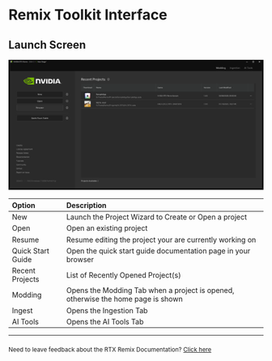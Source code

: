 # Remix Toolkit Interface

## Launch Screen

![Launch Screen](../data/images/remix-launcher-001.png)

| Option	            | Description                                                                      |
|:-------------------|:---------------------------------------------------------------------------------|
| New	               | Launch the Project Wizard to Create or Open a project                            |
| Open	              | Open an existing project                                                         |
| Resume	            | Resume editing the project your are currently working on                         |
| Quick Start Guide	 | Open the quick start guide documentation page in your browser                    |
| Recent Projects	   | List of Recently Opened Project(s)                                               |
| Modding	           | Opens the Modding Tab when a project is opened, otherwise the home page is shown |
| Ingest	            | Opens the Ingestion Tab                                                          |
| AI Tools	          | Opens the AI Tools Tab                                                           |

***
<sub> Need to leave feedback about the RTX Remix Documentation?  [Click here](https://github.com/NVIDIAGameWorks/rtx-remix/issues/new?assignees=nvdamien&labels=documentation%2Cfeedback%2Ctriage&projects=&template=documentation_feedback.yml&title=%5BDocumentation+feedback%5D%3A+) </sub>
